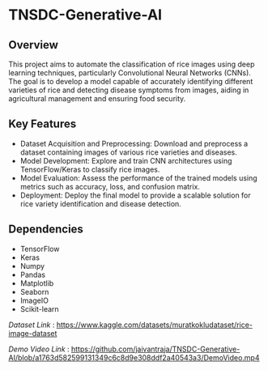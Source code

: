 # TNSDC-Generative-AI

## Overview
This project aims to automate the classification of rice images using deep learning techniques, particularly Convolutional Neural Networks (CNNs). The goal is to develop a model capable of accurately identifying different varieties of rice and detecting disease symptoms from images, aiding in agricultural management and ensuring food security.

## Key Features
* Dataset Acquisition and Preprocessing: Download and preprocess a dataset containing images of various rice varieties and diseases.
* Model Development: Explore and train CNN architectures using TensorFlow/Keras to classify rice images.
* Model Evaluation: Assess the performance of the trained models using metrics such as accuracy, loss, and confusion matrix.
* Deployment: Deploy the final model to provide a scalable solution for rice variety identification and disease detection.

## Dependencies
* TensorFlow
* Keras
* Numpy
* Pandas
* Matplotlib
* Seaborn
* ImageIO
* Scikit-learn

_Dataset Link_ : https://www.kaggle.com/datasets/muratkokludataset/rice-image-dataset

_Demo Video Link_ : https://github.com/jaivantraja/TNSDC-Generative-AI/blob/a1763d582599131349c6c8d9e308ddf2a40543a3/DemoVideo.mp4
